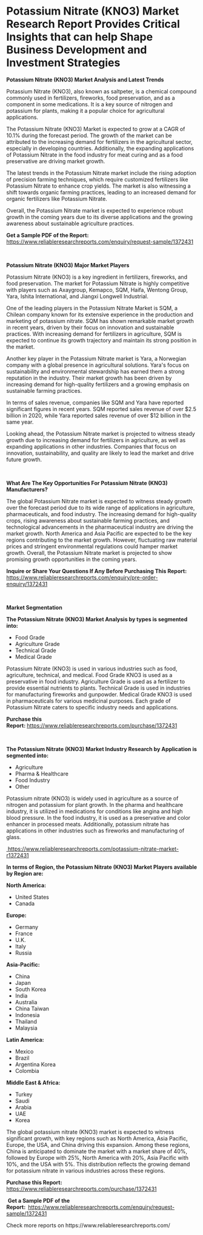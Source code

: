 <p><h1>Potassium Nitrate (KNO3) Market Research Report Provides Critical Insights that can help Shape Business Development and Investment Strategies</h1></p><p><strong>Potassium Nitrate (KNO3) Market Analysis and Latest Trends</strong></p>
<p><p>Potassium Nitrate (KNO3), also known as saltpeter, is a chemical compound commonly used in fertilizers, fireworks, food preservation, and as a component in some medications. It is a key source of nitrogen and potassium for plants, making it a popular choice for agricultural applications.</p><p>The Potassium Nitrate (KNO3) Market is expected to grow at a CAGR of 10.1% during the forecast period. The growth of the market can be attributed to the increasing demand for fertilizers in the agricultural sector, especially in developing countries. Additionally, the expanding applications of Potassium Nitrate in the food industry for meat curing and as a food preservative are driving market growth.</p><p>The latest trends in the Potassium Nitrate market include the rising adoption of precision farming techniques, which require customized fertilizers like Potassium Nitrate to enhance crop yields. The market is also witnessing a shift towards organic farming practices, leading to an increased demand for organic fertilizers like Potassium Nitrate.</p><p>Overall, the Potassium Nitrate market is expected to experience robust growth in the coming years due to its diverse applications and the growing awareness about sustainable agriculture practices.</p></p>
<p><strong>Get a Sample PDF of the Report:&nbsp;</strong> <a href="https://www.reliableresearchreports.com/enquiry/request-sample/1372431">https://www.reliableresearchreports.com/enquiry/request-sample/1372431</a></p>
<p>&nbsp;</p>
<p><strong>Potassium Nitrate (KNO3) Major Market Players</strong></p>
<p><p>Potassium Nitrate (KNO3) is a key ingredient in fertilizers, fireworks, and food preservation. The market for Potassium Nitrate is highly competitive with players such as Axaygroup, Kemapco, SQM, Haifa, Wentong Group, Yara, Ishita International, and Jiangxi Longwell Industrial.</p><p>One of the leading players in the Potassium Nitrate Market is SQM, a Chilean company known for its extensive experience in the production and marketing of potassium nitrate. SQM has shown remarkable market growth in recent years, driven by their focus on innovation and sustainable practices. With increasing demand for fertilizers in agriculture, SQM is expected to continue its growth trajectory and maintain its strong position in the market.</p><p>Another key player in the Potassium Nitrate market is Yara, a Norwegian company with a global presence in agricultural solutions. Yara's focus on sustainability and environmental stewardship has earned them a strong reputation in the industry. Their market growth has been driven by increasing demand for high-quality fertilizers and a growing emphasis on sustainable farming practices.</p><p>In terms of sales revenue, companies like SQM and Yara have reported significant figures in recent years. SQM reported sales revenue of over $2.5 billion in 2020, while Yara reported sales revenue of over $12 billion in the same year.</p><p>Looking ahead, the Potassium Nitrate market is projected to witness steady growth due to increasing demand for fertilizers in agriculture, as well as expanding applications in other industries. Companies that focus on innovation, sustainability, and quality are likely to lead the market and drive future growth.</p></p>
<p>&nbsp;</p>
<p><strong>What Are The Key Opportunities For Potassium Nitrate (KNO3) Manufacturers?</strong></p>
<p><p>The global Potassium Nitrate market is expected to witness steady growth over the forecast period due to its wide range of applications in agriculture, pharmaceuticals, and food industry. The increasing demand for high-quality crops, rising awareness about sustainable farming practices, and technological advancements in the pharmaceutical industry are driving the market growth. North America and Asia Pacific are expected to be the key regions contributing to the market growth. However, fluctuating raw material prices and stringent environmental regulations could hamper market growth. Overall, the Potassium Nitrate market is projected to show promising growth opportunities in the coming years.</p></p>
<p><strong>Inquire or Share Your Questions If Any Before Purchasing This Report:</strong> <a href="https://www.reliableresearchreports.com/enquiry/pre-order-enquiry/1372431">https://www.reliableresearchreports.com/enquiry/pre-order-enquiry/1372431</a></p>
<p>&nbsp;</p>
<p><strong>Market Segmentation</strong></p>
<p><strong>The Potassium Nitrate (KNO3) Market Analysis by types is segmented into:</strong></p>
<p><ul><li>Food Grade</li><li>Agriculture Grade</li><li>Technical Grade</li><li>Medical Grade</li></ul></p>
<p><p>Potassium Nitrate (KNO3) is used in various industries such as food, agriculture, technical, and medical. Food Grade KNO3 is used as a preservative in food industry. Agriculture Grade is used as a fertilizer to provide essential nutrients to plants. Technical Grade is used in industries for manufacturing fireworks and gunpowder. Medical Grade KNO3 is used in pharmaceuticals for various medicinal purposes. Each grade of Potassium Nitrate caters to specific industry needs and applications.</p></p>
<p><strong>Purchase this Report:&nbsp;</strong><a href="https://www.reliableresearchreports.com/purchase/1372431">https://www.reliableresearchreports.com/purchase/1372431</a></p>
<p>&nbsp;</p>
<p><strong>The Potassium Nitrate (KNO3) Market Industry Research by Application is segmented into:</strong></p>
<p><ul><li>Agriculture</li><li>Pharma & Healthcare</li><li>Food Industry</li><li>Other</li></ul></p>
<p><p>Potassium nitrate (KNO3) is widely used in agriculture as a source of nitrogen and potassium for plant growth. In the pharma and healthcare industry, it is utilized in medications for conditions like angina and high blood pressure. In the food industry, it is used as a preservative and color enhancer in processed meats. Additionally, potassium nitrate has applications in other industries such as fireworks and manufacturing of glass.</p></p>
<p><a href="https://www.reliableresearchreports.com/potassium-nitrate-market-r1372431">&nbsp;https://www.reliableresearchreports.com/potassium-nitrate-market-r1372431</a></p>
<p><strong>In terms of Region, the Potassium Nitrate (KNO3) Market Players available by Region are:</strong></p>
<p>
    <p> <strong> North America: </strong>
        <ul>
            <li>United States</li>
            <li>Canada</li>
        </ul>
        </p> 
    <p> <strong> Europe: </strong>
        <ul>
            <li>Germany</li>
            <li>France</li>
            <li>U.K.</li>
            <li>Italy</li>
            <li>Russia</li>
        </ul>
        </p> 
    <p> <strong> Asia-Pacific: </strong>
        <ul>
            <li>China</li>
            <li>Japan</li>
            <li>South Korea</li>
            <li>India</li>
            <li>Australia</li>
            <li>China Taiwan</li>
            <li>Indonesia</li>
            <li>Thailand</li>
            <li>Malaysia</li>
        </ul>
        </p> 
    <p> <strong> Latin America: </strong>
        <ul>
            <li>Mexico</li>
            <li>Brazil</li>
            <li>Argentina Korea</li>
            <li>Colombia</li>
        </ul>
        </p> 
    <p> <strong> Middle East & Africa: </strong>
        <ul>
            <li>Turkey</li>
            <li>Saudi</li>
            <li>Arabia</li>
            <li>UAE</li>
            <li>Korea</li>
        </ul>
    </p>
    </p>
<p><p>The global potassium nitrate (KNO3) market is expected to witness significant growth, with key regions such as North America, Asia Pacific, Europe, the USA, and China driving this expansion. Among these regions, China is anticipated to dominate the market with a market share of 40%, followed by Europe with 25%, North America with 20%, Asia Pacific with 10%, and the USA with 5%. This distribution reflects the growing demand for potassium nitrate in various industries across these regions.</p></p>
<p><strong>Purchase this Report: </strong><a href="https://www.reliableresearchreports.com/purchase/1372431">https://www.reliableresearchreports.com/purchase/1372431</a></p>
<p>&nbsp;<strong>Get a Sample PDF of the Report:&nbsp;&nbsp;</strong><a href="https://www.reliableresearchreports.com/enquiry/request-sample/1372431">https://www.reliableresearchreports.com/enquiry/request-sample/1372431</a></p>
<p><strong></strong></p>
<p>Check more reports on https://www.reliableresearchreports.com/</p>